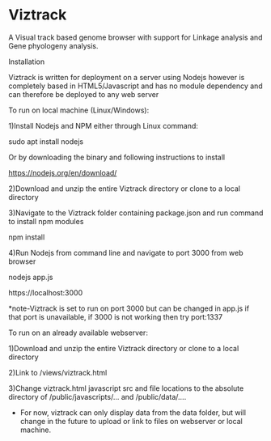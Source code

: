 # Viztrack
A Visual track based genome browser with support for Linkage analysis and Gene phyologeny analysis.

Installation

Viztrack is written for deployment on a server using Nodejs however is completely based in HTML5/Javascript and has no module dependency and can therefore be deployed to any web server

To run on local machine (Linux/Windows):

1)Install Nodejs and NPM either through Linux command:

sudo apt install nodejs

Or by downloading the binary and following instructions to install

https://nodejs.org/en/download/

2)Download and unzip the entire Viztrack directory or clone to a local directory

3)Navigate to the Viztrack folder containing package.json and run command to install npm modules

npm install

4)Run Nodejs from command line and navigate to port 3000 from web browser

nodejs app.js

https://localhost:3000

*note-Viztrack is set to run on port 3000 but can be changed in app.js if that port is unavailable, if 3000 is not working then try port:1337

To run on an already available webserver:

1)Download and unzip the entire Viztrack directory or clone to a local directory

2)Link to /views/viztrack.html

3)Change viztrack.html javascript src and file locations to the absolute directory of /public/javascripts/... and /public/data/....

* For now, viztrack can only display data from the data folder, but will change in the future to upload or link to files on webserver or local machine. 